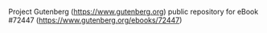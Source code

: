 Project Gutenberg (https://www.gutenberg.org) public repository
for eBook #72447 (https://www.gutenberg.org/ebooks/72447)
